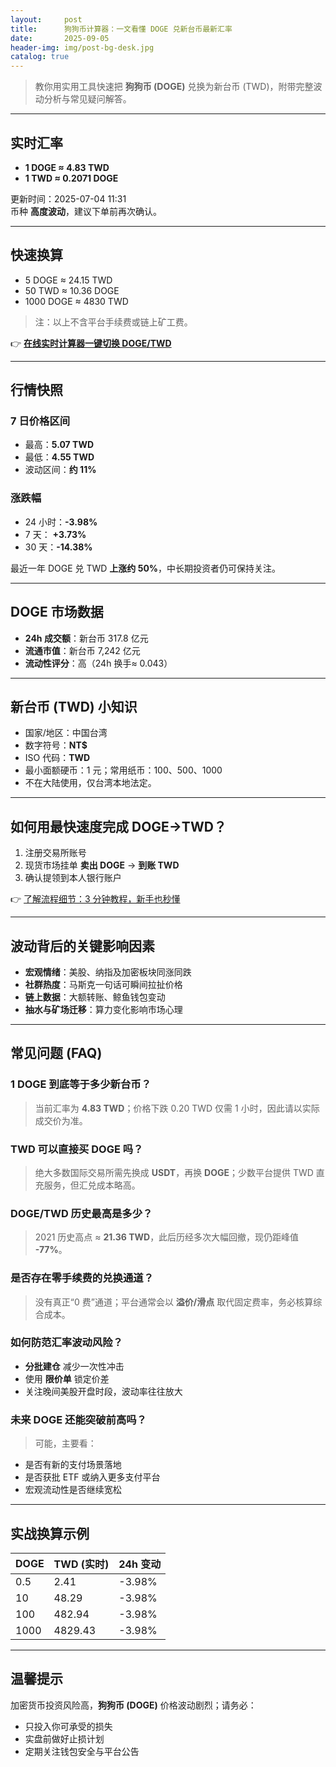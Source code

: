 ```yaml
---
layout:     post
title:      狗狗币计算器：一文看懂 DOGE 兑新台币最新汇率
date:       2025-09-05
header-img: img/post-bg-desk.jpg
catalog: true
---
```


> 教你用实用工具快速把 **狗狗币 (DOGE)** 兑换为新台币 (TWD)，附带完整波动分析与常见疑问解答。

---

## 实时汇率
- **1 DOGE ≈ 4.83 TWD**  
- **1 TWD ≈ 0.2071 DOGE**

更新时间：2025-07-04 11:31  
币种 **高度波动**，建议下单前再次确认。

---

## 快速换算

- 5 DOGE ≈ 24.15 TWD  
- 50 TWD ≈ 10.36 DOGE  
- 1000 DOGE ≈ 4830 TWD  

> 注：以上不含平台手续费或链上矿工费。

👉 [**在线实时计算器一键切换 DOGE/TWD**](https://okxdog.com/)

---

## 行情快照
### 7 日价格区间
- 最高：**5.07 TWD**  
- 最低：**4.55 TWD**  
- 波动区间：**约 11%**  

### 涨跌幅
- 24 小时：**-3.98%**  
- 7 天： **+3.73%**  
- 30 天：**-14.38%**  

最近一年 DOGE 兑 TWD **上涨约 50%**，中长期投资者仍可保持关注。

---

## DOGE 市场数据
- **24h 成交额**：新台币 317.8 亿元  
- **流通市值**：新台币 7,242 亿元  
- **流动性评分**：高（24h 换手≈ 0.043）

---

## 新台币 (TWD) 小知识  
- 国家/地区：中国台湾  
- 数字符号：**NT$**  
- ISO 代码：**TWD**  
- 最小面额硬币：1 元；常用纸币：100、500、1000  
- 不在大陆使用，仅台湾本地法定。

---

## 如何用最快速度完成 DOGE→TWD？
1. 注册交易所账号  
2. 现货市场挂单 **卖出 DOGE** → **到账 TWD**  
3. 确认提领到本人银行账户

👉 [了解流程细节：3 分钟教程，新手也秒懂](https://okxdog.com/)

---

## 波动背后的关键影响因素
- **宏观情绪**：美股、纳指及加密板块同涨同跌  
- **社群热度**：马斯克一句话可瞬间拉扯价格  
- **链上数据**：大额转账、鲸鱼钱包变动  
- **抽水与矿场迁移**：算力变化影响市场心理  

---

## 常见问题 (FAQ)

### 1 DOGE 到底等于多少新台币？
> 当前汇率为 **4.83 TWD**；价格下跌 0.20 TWD 仅需 1 小时，因此请以实际成交价为准。

### TWD 可以直接买 DOGE 吗？
> 绝大多数国际交易所需先换成 **USDT**，再换 **DOGE**；少数平台提供 TWD 直充服务，但汇兑成本略高。

### DOGE/TWD 历史最高是多少？
> 2021 历史高点 ≈ **21.36 TWD**，此后历经多次大幅回撤，现仍距峰值 **-77%**。

### 是否存在零手续费的兑换通道？
> 没有真正“0 费”通道；平台通常会以 **溢价/滑点** 取代固定费率，务必核算综合成本。

### 如何防范汇率波动风险？
>  
- **分批建仓** 减少一次性冲击  
- 使用 **限价单** 锁定价差  
- 关注晚间美股开盘时段，波动率往往放大

### 未来 DOGE 还能突破前高吗？
> 可能，主要看：  
- 是否有新的支付场景落地  
- 是否获批 ETF 或纳入更多支付平台  
- 宏观流动性是否继续宽松

---

## 实战换算示例
| DOGE | TWD (实时) | 24h 变动 |
|---|---|---|
| 0.5 | 2.41 | -3.98% |
| 10  | 48.29 | -3.98% |
| 100 | 482.94 | -3.98% |
| 1000| 4829.43| -3.98% |

---

## 温馨提示
加密货币投资风险高，**狗狗币 (DOGE)** 价格波动剧烈；请务必：
- 只投入你可承受的损失  
- 实盘前做好止损计划  
- 定期关注钱包安全与平台公告
